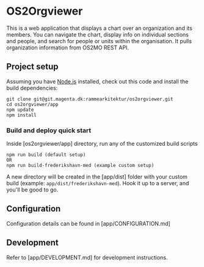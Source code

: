 # OS2Orgviewer

This is a web application that displays a chart over an organization and its members.
You can navigate the chart, display info on individual sections and people, and search for people or units within the organisation.
It pulls organization information from OS2MO REST API.

## Project setup
Assuming you have [Node.js](https://nodejs.org/en/) installed, check out this code and install the build dependencies:
```
git clone git@git.magenta.dk:rammearkitektur/os2orgviewer.git
cd os2orgviewer/app
npm update
npm install
```

### Build and deploy quick start
Inside [os2orgviewer/app] directory, run any of the customized build scripts
```
npm run build (default setup)
OR 
npm run build-frederikshavn-med (example custom setup)
```

A new directory will be created in the [app/dist] folder with your custom build (example: `app/dist/frederikshavn-med`). Hook it up to a server, and you'll be good to go.

## Configuration

Configuration details can be found in [app/CONFIGURATION.md]

## Development
Refer to [app/DEVELOPMENT.md] for development instructions.